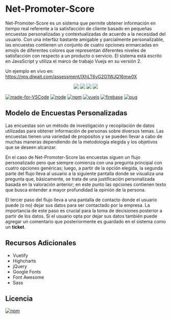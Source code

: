 # Net-Promoter-Score

Net-Promoter-Score es un sistema que permite obtener información en tiempo real referente a la satisfacción de cliente basado en pequeñas encuestas personalizadas y contextualizadas de acuerdo a la necesidad del usuario. Con una interfáz bastante amigable y parcialmente personalizable, las encuestas contienen un conjunto de cuatro opciones enmarcadas en emojis de diferentes colores que representan diferentes niveles de satisfacción con respecto a un producto o servicio. El sistema está escrito en JavaScript y utiliza el marco de trabajo Vuejs en su versión 2.

Un ejemplo en vivo en: https://nps.diwait.com/assessment/lXhLT6yG2G1WJQ16mw0X

<p align="center">
  <img src="https://nps.diwait.com/static/faces/very-good.png"/>
  <img src="https://nps.diwait.com/static/faces/good.png"/>
  <img src="https://nps.diwait.com/static/faces/bad.png"/>
  <img src="https://nps.diwait.com/static/faces/very-bad.png"/>
</p>

[![made-for-VSCode](https://img.shields.io/badge/Made%20for-VSCode-1f425f.svg)](https://code.visualstudio.com/)
[![node](https://img.shields.io/badge/node-6.11-brightgreen.svg)](https://nodejs.org/es/)
[![npm](https://img.shields.io/badge/npm-3.10-blue.svg)](https://www.npmjs.com/)
[![vuejs](https://img.shields.io/badge/vuejs-2.5-green.svg)](https://vuejs.org/)
[![firebase](https://img.shields.io/badge/Powered%20by-firebase-yellow.svg)](https://firebase.google.com/?hl=es-419)
[![pug](https://img.shields.io/badge/pug-2.0-red.svg)](https://pugjs.org/)

## Modelo de Encuestas Personalizadas

Las encuestas son un método de investigación y recopilación de datos utilizadas para obtener información de personas sobre diversos temas. Las encuestas tienen una variedad de propósitos y se pueden llevar a cabo de muchas maneras dependiendo de la metodología elegida y los objetivos que se deseen alcanzar.

En el caso de Net-Promoter-Score las encuestas siguen un flujo personalizado pero que siempre comienza con una pregunta principal con cuatro opciones genéricas; luego, a partir de la opción elegida, la segunda parte del flujo lleva al usuario a la siguiente pantalla donde se visualiza una pregunta que, básicamente, se trata de una justificación personalizada basada en la valoración anterior; en este punto las opciones contienen texto que busca entender a mayor profundidad la opinión de la persona.

El tercer paso del flujo lleva a una pantalla de contacto donde el usuario puede (o no) dejar sus datos para ser contactado por la empresa. La importancia de este paso es crucial para la toma de decisiones posterior a partir de los datos. Si el usuario opta por dejar sus datos también puede agregar un comentario que posteriormente es guardado en el sistema como un **ticket**.

## Recursos Adicionales

* Vuetify
* Highcharts
* jQuery
* Google Fonts
* Font Awesome
* Sass

## Licencia

[![npm](https://img.shields.io/npm/l/express.svg)](https://www.npmjs.com/)
